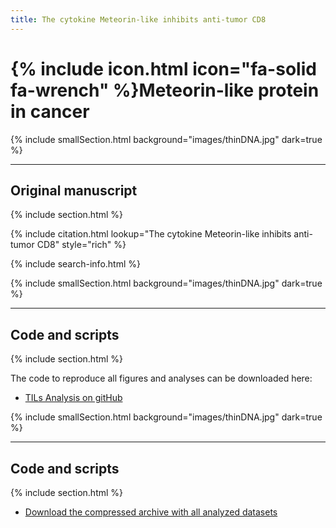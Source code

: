 ```yaml
---
title: The cytokine Meteorin-like inhibits anti-tumor CD8
---
```


# {% include icon.html icon="fa-solid fa-wrench" %}Meteorin-like protein in cancer

{% include smallSection.html background="images/thinDNA.jpg" dark=true %}
***
## Original manuscript
{% include section.html %}

{% include citation.html lookup="The cytokine Meteorin-like inhibits anti-tumor CD8" style="rich" %}

{% include search-info.html %}

{% include smallSection.html background="images/thinDNA.jpg" dark=true %}
***
## Code and scripts
{% include section.html %}

The code to reproduce all figures and analyses can be downloaded here:
- [TILs Analysis on gitHub](https://github.com/wikum/TILsMetaAnalysis)


{% include smallSection.html background="images/thinDNA.jpg" dark=true %}
***
## Code and scripts
{% include section.html %}

- [Download the compressed archive with all analyzed datasets](data/TILs/TILsData.tar.gz)
 
